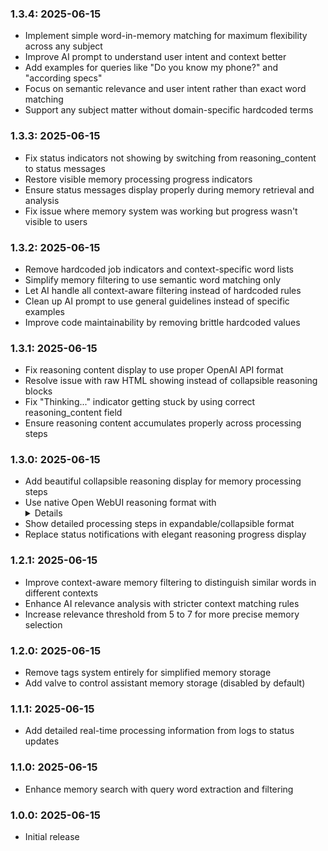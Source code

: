 ### 1.3.4: 2025-06-15

* Implement simple word-in-memory matching for maximum flexibility across any subject
* Improve AI prompt to understand user intent and context better
* Add examples for queries like "Do you know my phone?" and "according specs"
* Focus on semantic relevance and user intent rather than exact word matching
* Support any subject matter without domain-specific hardcoded terms

### 1.3.3: 2025-06-15

* Fix status indicators not showing by switching from reasoning_content to status messages
* Restore visible memory processing progress indicators
* Ensure status messages display properly during memory retrieval and analysis
* Fix issue where memory system was working but progress wasn't visible to users

### 1.3.2: 2025-06-15

* Remove hardcoded job indicators and context-specific word lists
* Simplify memory filtering to use semantic word matching only
* Let AI handle all context-aware filtering instead of hardcoded rules
* Clean up AI prompt to use general guidelines instead of specific examples
* Improve code maintainability by removing brittle hardcoded values

### 1.3.1: 2025-06-15

* Fix reasoning content display to use proper OpenAI API format
* Resolve issue with raw HTML showing instead of collapsible reasoning blocks
* Fix "Thinking..." indicator getting stuck by using correct reasoning_content field
* Ensure reasoning content accumulates properly across processing steps

### 1.3.0: 2025-06-15

* Add beautiful collapsible reasoning display for memory processing steps
* Use native Open WebUI reasoning format with <details type="reasoning"> blocks
* Show detailed processing steps in expandable/collapsible format
* Replace status notifications with elegant reasoning progress display

### 1.2.1: 2025-06-15

* Improve context-aware memory filtering to distinguish similar words in different contexts
* Enhance AI relevance analysis with stricter context matching rules
* Increase relevance threshold from 5 to 7 for more precise memory selection

### 1.2.0: 2025-06-15

* Remove tags system entirely for simplified memory storage
* Add valve to control assistant memory storage (disabled by default)

### 1.1.1: 2025-06-15

* Add detailed real-time processing information from logs to status updates

### 1.1.0: 2025-06-15

* Enhance memory search with query word extraction and filtering

### 1.0.0: 2025-06-15

* Initial release
